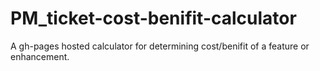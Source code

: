 # PM_ticket-cost-benifit-calculator
A gh-pages hosted calculator for determining cost/benifit of a feature or enhancement.
